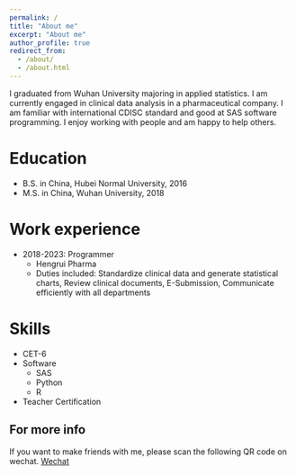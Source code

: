 ```yaml
---
permalink: /
title: "About me"
excerpt: "About me"
author_profile: true
redirect_from: 
  - /about/
  - /about.html
---
```


I graduated from Wuhan University majoring in applied statistics. I am currently engaged in clinical data analysis in a pharmaceutical company. I am familiar with international CDISC standard and good at SAS software programming. I enjoy working with people and am happy to help others. 


Education
======
* B.S. in China, Hubei Normal University, 2016
* M.S. in China, Wuhan University, 2018

Work experience
======
* 2018-2023: Programmer
  * Hengrui Pharma
  * Duties included: Standardize clinical data and generate statistical charts, Review clinical documents, E-Submission, Communicate efficiently with all departments

  
Skills
======
* CET-6
* Software
  * SAS
  * Python
  * R
* Teacher Certification
  
For more info
------
If you want to make friends with me, please scan the following QR code on wechat.
[Wechat](../images/wechat.jpg)
